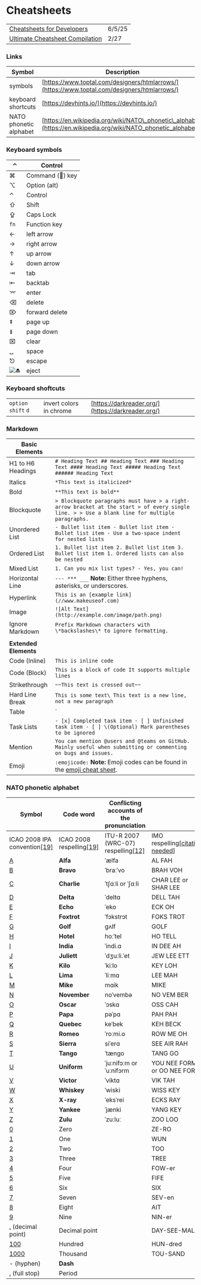# Cheatsheets

|                                                                                                                                                                        |        |
| ---------------------------------------------------------------------------------------------------------------------------------------------------------------------- | ------ |
| [Cheatsheets for Developers](https://app.daily.dev/posts/f9y1dxjhr)                                                                                                    | 6/5/25 |
| [Ultimate Cheatsheet Compilation](https://dev.to/palashmon/ultimate-cheatsheet-compilation-32c9?utm_source=digest_mailer\&utm_medium=email\&utm_campaign=digest_email) | 2/27   |

### Links

| Symbol                 | Description                                                                                                    |
| ---------------------- | -------------------------------------------------------------------------------------------------------------- |
| symbols                | [https://www.toptal.com/designers/htmlarrows/](https://www.toptal.com/designers/htmlarrows/)                   |
| keyboard shortcuts     | [https://devhints.io/](https://devhints.io/)                                                                   |
| NATO phonetic alphabet | [https://en.wikipedia.org/wiki/NATO\_phonetic\_alphabet](https://en.wikipedia.org/wiki/NATO_phonetic_alphabet) |

### Keyboard symbols

| ⌃                                                             | Control         |
| ------------------------------------------------------------- | --------------- |
| ⌘                                                             | Command () key |
| ⌥                                                             | Option (alt)    |
| ⌃                                                             | Control         |
| ⇧                                                             | Shift           |
| ⇪                                                             | Caps Lock       |
| `fn`                                                          | Function key    |
| ←                                                             | left arrow      |
| →                                                             | right arrow     |
| ↑                                                             | up arrow        |
| ↓                                                             | down arrow      |
| ⇥                                                             | tab             |
| ⇤                                                             | backtab         |
| ⌤                                                             | enter           |
| ⌫                                                             | delete          |
| ⌦                                                             | forward delete  |
| ⇞                                                             | page up         |
| ⇟                                                             | page down       |
| ⌧                                                             | clear           |
| ␣                                                             | space           |
| ⎋                                                             | escape          |
| ![⏏](https://s.w.org/images/core/emoji/12.0.0-1/svg/23cf.svg) | eject           |

### Keyboard shoftcuts

|                      |                         |                                                    |
| -------------------- | ----------------------- | -------------------------------------------------- |
| `option` `shift` `d` | invert colors in chrome | [https://darkreader.org/](https://darkreader.org/) |

### Markdown

| **Basic Elements**    |                                                                                                                                                |
| --------------------- | ---------------------------------------------------------------------------------------------------------------------------------------------- |
| H1 to H6 Headings     | `# Heading Text ## Heading Text ### Heading Text #### Heading Text ##### Heading Text ###### Heading Text`                                     |
| Italics               | `*This text is italicized*`                                                                                                                    |
| Bold                  | `**This text is bold**`                                                                                                                        |
| Blockquote            | `> Blockquote paragraphs must have > a right-arrow bracket at the start > of every single line. > > Use a blank line for multiple paragraphs.` |
| Unordered List        | `- Bullet list item - Bullet list item - Bullet list item - Use a two-space indent for nested lists`                                           |
| Ordered List          | `1. Bullet list item 2. Bullet list item 3. Bullet list item 1. Ordered lists can also be nested`                                              |
| Mixed List            | `1. Can you mix list types? - Yes, you can!`                                                                                                   |
| Horizontal Line       | `--- *** ___` **Note:** Either three hyphens, asterisks, or underscores.                                                                       |
| Hyperlink             | `This is an [example link](//www.makeuseof.com)`                                                                                               |
| Image                 | `![Alt Text](http://example.com/image/path.png)`                                                                                               |
| Ignore Markdown       | `Prefix Markdown characters with \*backslashes\* to ignore formatting.`                                                                        |
|                       |                                                                                                                                                |
| **Extended Elements** |                                                                                                                                                |
| Code (Inline)         | `This is inline code`                                                                                                                          |
| Code (Block)          | `This is a block of code It supports multiple lines`                                                                                           |
| Strikethrough         | `~~This text is crossed out~~`                                                                                                                 |
| Hard Line Break       | `This is some text\ This text is a new line, not a new paragraph`                                                                              |
| Table                 | \`                                                                                                                                             |
| Task Lists            | `- [x] Completed task item - [ ] Unfinished task item - [ ] \(Optional) Mark parentheses to be ignored`                                        |
| Mention               | `You can mention @users and @teams on GitHub. Mainly useful when submitting or commenting on bugs and issues.`                                 |
| Emoji                 | `:emojicode:` **Note:** Emoji codes can be found in the [emoji cheat sheet](https://www.webpagefx.com/tools/emoji-cheat-sheet/).               |

### NATO phonetic alphabet

| Symbol                                                                                                 | Code word                                                                                          | **Conflicting accounts of the pronunciation**                                                                 |                                                                                             |
| ------------------------------------------------------------------------------------------------------ | -------------------------------------------------------------------------------------------------- | ------------------------------------------------------------------------------------------------------------- | ------------------------------------------------------------------------------------------- |
| ICAO 2008 IPA convention[\[19\]](https://en.wikipedia.org/wiki/NATO_phonetic_alphabet#cite_note-:3-19) | ICAO 2008 respelling[\[19\]](https://en.wikipedia.org/wiki/NATO_phonetic_alphabet#cite_note-:3-19) | ITU-R 2007 (WRC-07) respelling[\[12\]](https://en.wikipedia.org/wiki/NATO_phonetic_alphabet#cite_note-ITU-12) | IMO respelling\[[citation needed](https://en.wikipedia.org/wiki/Wikipedia:Citation_needed)] |
| [A](https://en.wikipedia.org/wiki/A)                                                                   | **Alfa**                                                                                           | ˈælfa                                                                                                         | AL FAH                                                                                      |
| [B](https://en.wikipedia.org/wiki/B)                                                                   | **Bravo**                                                                                          | ˈbraːˈvo                                                                                                      | BRAH VOH                                                                                    |
| [C](https://en.wikipedia.org/wiki/C)                                                                   | **Charlie**                                                                                        | ˈtʃɑːli or ˈʃɑːli                                                                                             | CHAR LEE or SHAR LEE                                                                        |
| [D](https://en.wikipedia.org/wiki/D)                                                                   | **Delta**                                                                                          | ˈdeltɑ                                                                                                        | DELL TAH                                                                                    |
| [E](https://en.wikipedia.org/wiki/E)                                                                   | **Echo**                                                                                           | ˈeko                                                                                                          | ECK OH                                                                                      |
| [F](https://en.wikipedia.org/wiki/F)                                                                   | **Foxtrot**                                                                                        | ˈfɔkstrɔt                                                                                                     | FOKS TROT                                                                                   |
| [G](https://en.wikipedia.org/wiki/G)                                                                   | **Golf**                                                                                           | ɡʌlf                                                                                                          | GOLF                                                                                        |
| [H](https://en.wikipedia.org/wiki/H)                                                                   | **Hotel**                                                                                          | hoːˈtel                                                                                                       | HO TELL                                                                                     |
| [I](https://en.wikipedia.org/wiki/I)                                                                   | **India**                                                                                          | ˈindi.ɑ                                                                                                       | IN DEE AH                                                                                   |
| [J](https://en.wikipedia.org/wiki/J)                                                                   | **Juliett**                                                                                        | ˈdʒuːli.ˈet                                                                                                   | JEW LEE ETT                                                                                 |
| [K](https://en.wikipedia.org/wiki/K)                                                                   | **Kilo**                                                                                           | ˈkiːlo                                                                                                        | KEY LOH                                                                                     |
| [L](https://en.wikipedia.org/wiki/L)                                                                   | **Lima**                                                                                           | ˈliːmɑ                                                                                                        | LEE MAH                                                                                     |
| [M](https://en.wikipedia.org/wiki/M)                                                                   | **Mike**                                                                                           | mɑik                                                                                                          | MIKE                                                                                        |
| [N](https://en.wikipedia.org/wiki/N)                                                                   | **November**                                                                                       | noˈvembə                                                                                                      | NO VEM BER                                                                                  |
| [O](https://en.wikipedia.org/wiki/O)                                                                   | **Oscar**                                                                                          | ˈɔskɑ                                                                                                         | OSS CAH                                                                                     |
| [P](https://en.wikipedia.org/wiki/P)                                                                   | **Papa**                                                                                           | pəˈpɑ                                                                                                         | PAH PAH                                                                                     |
| [Q](https://en.wikipedia.org/wiki/Q)                                                                   | **Quebec**                                                                                         | keˈbek                                                                                                        | KEH BECK                                                                                    |
| [R](https://en.wikipedia.org/wiki/R)                                                                   | **Romeo**                                                                                          | ˈroːmi.o                                                                                                      | ROW ME OH                                                                                   |
| [S](https://en.wikipedia.org/wiki/S)                                                                   | **Sierra**                                                                                         | siˈerɑ                                                                                                        | SEE AIR RAH                                                                                 |
| [T](https://en.wikipedia.org/wiki/T)                                                                   | **Tango**                                                                                          | ˈtænɡo                                                                                                        | TANG GO                                                                                     |
| [U](https://en.wikipedia.org/wiki/U)                                                                   | **Uniform**                                                                                        | ˈjuːnifɔːm or ˈuːnifɔrm                                                                                       | YOU NEE FORM or OO NEE FORM                                                                 |
| [V](https://en.wikipedia.org/wiki/V)                                                                   | **Victor**                                                                                         | ˈviktɑ                                                                                                        | VIK TAH                                                                                     |
| [W](https://en.wikipedia.org/wiki/W)                                                                   | **Whiskey**                                                                                        | ˈwiski                                                                                                        | WISS KEY                                                                                    |
| [X](https://en.wikipedia.org/wiki/X)                                                                   | **X-ray**                                                                                          | ˈeksˈrei                                                                                                      | ECKS RAY                                                                                    |
| [Y](https://en.wikipedia.org/wiki/Y)                                                                   | **Yankee**                                                                                         | ˈjænki                                                                                                        | YANG KEY                                                                                    |
| [Z](https://en.wikipedia.org/wiki/Z)                                                                   | **Zulu**                                                                                           | ˈzuːluː                                                                                                       | ZOO LOO                                                                                     |
| [0](https://en.wikipedia.org/wiki/0_\(number\))                                                        | Zero                                                                                               |                                                                                                               | ZE-RO                                                                                       |
| [1](https://en.wikipedia.org/wiki/1_\(number\))                                                        | One                                                                                                |                                                                                                               | WUN                                                                                         |
| [2](https://en.wikipedia.org/wiki/2_\(number\))                                                        | Two                                                                                                |                                                                                                               | TOO                                                                                         |
| [3](https://en.wikipedia.org/wiki/3_\(number\))                                                        | Three                                                                                              |                                                                                                               | TREE                                                                                        |
| [4](https://en.wikipedia.org/wiki/4_\(number\))                                                        | Four                                                                                               |                                                                                                               | FOW-er                                                                                      |
| [5](https://en.wikipedia.org/wiki/5_\(number\))                                                        | Five                                                                                               |                                                                                                               | FIFE                                                                                        |
| [6](https://en.wikipedia.org/wiki/6_\(number\))                                                        | Six                                                                                                |                                                                                                               | SIX                                                                                         |
| [7](https://en.wikipedia.org/wiki/7_\(number\))                                                        | Seven                                                                                              |                                                                                                               | SEV-en                                                                                      |
| [8](https://en.wikipedia.org/wiki/8_\(number\))                                                        | Eight                                                                                              |                                                                                                               | AIT                                                                                         |
| [9](https://en.wikipedia.org/wiki/9_\(number\))                                                        | Nine                                                                                               |                                                                                                               | NIN-er                                                                                      |
| [.](https://en.wikipedia.org/wiki/Decimal_point) (decimal point)                                       | Decimal point                                                                                      |                                                                                                               | DAY-SEE-MAL                                                                                 |
| [100](https://en.wikipedia.org/wiki/Hundred)                                                           | Hundred                                                                                            |                                                                                                               | HUN-dred                                                                                    |
| [1000](https://en.wikipedia.org/wiki/Thousand)                                                         | Thousand                                                                                           |                                                                                                               | TOU-SAND                                                                                    |
| - (hyphen)                                                                                             | **Dash**                                                                                           |                                                                                                               |                                                                                             |
| [.](https://en.wikipedia.org/wiki/Full_stop) (full stop)                                               | Period                                                                                             |                                                                                                               |                                                                                             |
